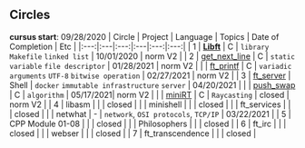 ## Circles
**cursus start**: 09/28/2020
| Circle | Project | Language | Topics | Date of Completion | Etc |
|:---:|:---|:---:|:---|:---:|:---:|
| 1 | [__Libft__](./libft) | C | `library` `Makefile` `linked list` | 10/01/2020 | norm V2 |
| 2 | [get_next_line](./get_next_line) | C | `static variable` `file descriptor` | 01/28/2021 | norm V2 |
|   | [ft_printf](./ft_printf) | C | `variadic arguments` `UTF-8` `bitwise operation` | 02/27/2021 | norm V2 |
| 3 | [ft_server](./ft_server) | Shell | `docker` `immutable infrastructure` `server` | 04/20/2021 |
|   | [push_swap](./push_swap) | C | `algorithm` | 05/17/2021| norm V2 |
|   | [miniRT](./miniRT) | C | `Raycasting` | closed | norm V2 |
| 4 | libasm |  |  | closed |
|   | minishell |  |  | closed |
|   | ft_services |  |  | closed |
|   | netwhat | - | `network`, `OSI protocols`, `TCP/IP` | 03/22/2021 |
| 5 | CPP Module 01-08 |  |  | closed |
|   | Philosophers |  |  | closed |
| 6 | ft_irc |  |  | closed |
|   | webser |  |  | closed |
| 7 | ft_transcendence |  |  | closed |
